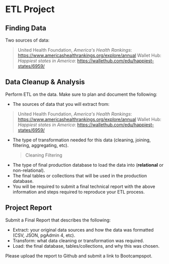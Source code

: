 # ETL Project

## Finding Data
Two sources of data:
> United Health Foundation, _America's Health Rankings_: https://www.americashealthrankings.org/explore/annual
> Wallet Hub: _Happiest states in America_: https://wallethub.com/edu/happiest-states/6959/

## Data Cleanup & Analysis
Perform ETL on the data. Make sure to plan and document the following:

* The sources of data that you will extract from:
 > United Health Foundation, _America's Health Rankings_: https://www.americashealthrankings.org/explore/annual
 > Wallet Hub: _Happiest states in America_: https://wallethub.com/edu/happiest-states/6959/
* The type of transformation needed for this data (cleaning, joining, filtering, aggregating, etc).
  > Cleaning
  > Filtering
* The type of final production database to load the data into (__relational__ or non-relational).
* The final tables or collections that will be used in the production database.
* You will be required to submit a final technical report with the above information and steps required to reproduce your ETL process.

## Project Report
Submit a Final Report that describes the following:

* Extract: your original data sources and how the data was formatted (CSV, JSON, pgAdmin 4, etc).
* Transform: what data cleaning or transformation was required.
* Load: the final database, tables/collections, and why this was chosen.

Please upload the report to Github and submit a link to Bootcampspot.

